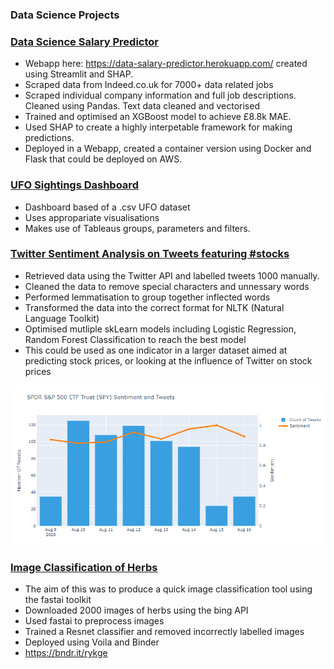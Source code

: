### Data Science Projects

### [Data Science Salary Predictor](https://github.com/AdamShafi92/ds-salary-predictor)
* Webapp here: https://data-salary-predictor.herokuapp.com/ created using Streamlit and SHAP.
* Scraped data from Indeed.co.uk for 7000+ data related jobs
* Scraped individual company information and full job descriptions. Cleaned using Pandas. Text data cleaned and vectorised
* Trained and optimised an XGBoost model to achieve £8.8k MAE.
* Used SHAP to create a highly interpetable framework for making predictions.
* Deployed in a Webapp, created a container version using Docker and Flask that could be deployed on AWS.


### [UFO Sightings Dashboard](https://public.tableau.com/profile/adam.shafi6605#!/vizhome/UFOSightingsDashboard_16041450574280/Dashboard1)
* Dashboard based of a .csv UFO dataset
* Uses appropariate visualisations
* Makes use of Tableaus groups, parameters and filters.


### [Twitter Sentiment Analysis on Tweets featuring #stocks](https://github.com/AdamShafi92/Twitter-Sentiment-Analysis)
* Retrieved data using the Twitter API and labelled tweets 1000 manually.
* Cleaned the data to remove special characters and unnessary words
* Performed lemmatisation to group together inflected words
* Transformed the data into the correct format for NLTK (Natural Language Toolkit)
* Optimised mutliple skLearn models including Logistic Regression, Random Forest Classification to reach the best model
* This could be used as one indicator in a larger dataset aimed at predicting stock prices, or looking at the influence of Twitter on stock prices

![](./images/SPY_sentiment_2.PNG)

### [Image Classification of Herbs](https://github.com/AdamShafi92/Herb-Classification)
* The aim of this was to produce a quick image classification tool using the fastai toolkit
* Downloaded 2000 images of herbs using the bing API
* Used fastai to preprocess images 
* Trained a Resnet classifier and removed incorrectly labelled images
* Deployed using Voila and Binder
* https://bndr.it/rykge




